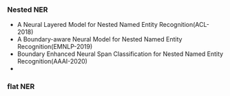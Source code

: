 
### Nested NER
* A Neural Layered Model for Nested Named Entity Recognition(ACL-2018)  
* A Boundary-aware Neural Model for Nested Named Entity Recognition(EMNLP-2019)  
* Boundary Enhanced Neural Span Classification for Nested Named Entity Recognition(AAAI-2020)  
* 

### flat NER
